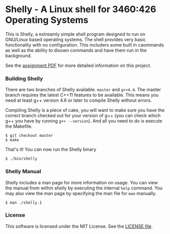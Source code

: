 # Shelly - A Linux shell for 3460:426 Operating Systems

This is Shelly, a extreamly simple shell program designed to run on GNU/Linux
based operating systems. The shell provides very basic functionality with no
configuration. This includers some built in caommands as well as the ability
to disown commands and have them run in the background.

See the [assignment PDF](http://www.cs.uakron.edu/~toneil/cs426/lab1.pdf) for
more detailed information on this project.

### Building Shelly

There are two branches of Shelly available. `master` and `g++4.4`. The master
branch requires the latest C++11 features to be available. This means you need
at least g++ version 4.6 or later to compile Shelly without errors.

Compiling Shelly is a piece of cake, you will want to make sure you have the
correct branch checked out for your version of g++ (you can check which g++
you have by running `g++ --version`). And all you need to do is execute the
Makefile.

    $ git checkout master
    $ make

That's it! You can now run the Shelly binary

    $ ./bin/shelly

### Shelly Manual

Shelly includes a man page for more information on usage. You can view the
manual from within shelly by executing the internal `help` command. You may
also view the man page by specifying the man file for `man` manually.

    $ man ./shelly.1

### License

This software is licensed under the MIT License. See the
[LICENSE file](./LICENSE.md).
